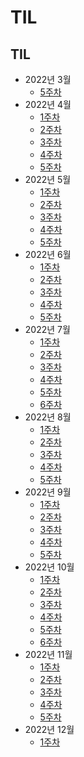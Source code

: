 # TIL

## TIL

- 2022년 3월
  - [5주차](https://github.com/Park-min-hyoung/TIL/blob/master/TIL/2022%EB%85%84%203%EC%9B%94/5%EC%A3%BC%EC%B0%A8.md)
- 2022년 4월
  - [1주차](https://github.com/Park-min-hyoung/TIL/blob/master/TIL/2022%EB%85%84%204%EC%9B%94/1%EC%A3%BC%EC%B0%A8.md)
  - [2주차](https://github.com/Park-min-hyoung/TIL/blob/master/TIL/2022%EB%85%84%204%EC%9B%94/2%EC%A3%BC%EC%B0%A8.md)
  - [3주차](https://github.com/Park-min-hyoung/TIL/blob/master/TIL/2022%EB%85%84%204%EC%9B%94/3%EC%A3%BC%EC%B0%A8.md)
  - [4주차](https://github.com/Park-min-hyoung/TIL/blob/master/TIL/2022%EB%85%84%204%EC%9B%94/4%EC%A3%BC%EC%B0%A8.md)
  - [5주차](https://github.com/Park-min-hyoung/TIL/blob/master/TIL/2022%EB%85%84%204%EC%9B%94/5%EC%A3%BC%EC%B0%A8.md)
- 2022년 5월
  - [1주차](https://github.com/Park-min-hyoung/TIL/blob/master/TIL/2022%EB%85%84%205%EC%9B%94/1%EC%A3%BC%EC%B0%A8.md)
  - [2주차](https://github.com/Park-min-hyoung/TIL/blob/master/TIL/2022%EB%85%84%205%EC%9B%94/2%EC%A3%BC%EC%B0%A8.md)
  - [3주차](https://github.com/Park-min-hyoung/TIL/blob/master/TIL/2022%EB%85%84%205%EC%9B%94/3%EC%A3%BC%EC%B0%A8.md)
  - [4주차](https://github.com/Park-min-hyoung/TIL/blob/master/TIL/2022%EB%85%84%205%EC%9B%94/4%EC%A3%BC%EC%B0%A8.md)
  - [5주차](https://github.com/Park-min-hyoung/TIL/blob/master/TIL/2022%EB%85%84%205%EC%9B%94/5%EC%A3%BC%EC%B0%A8.md)
- 2022년 6월
  - [1주차](https://github.com/Park-min-hyoung/TIL/blob/master/TIL/2022%EB%85%84%206%EC%9B%94/1%EC%A3%BC%EC%B0%A8.md)
  - [2주차](https://github.com/Park-min-hyoung/TIL/blob/master/TIL/2022%EB%85%84%206%EC%9B%94/2%EC%A3%BC%EC%B0%A8.md)
  - [3주차](https://github.com/Park-min-hyoung/TIL/blob/master/TIL/2022%EB%85%84%206%EC%9B%94/3%EC%A3%BC%EC%B0%A8.md)
  - [4주차](https://github.com/Park-min-hyoung/TIL/blob/master/TIL/2022%EB%85%84%206%EC%9B%94/4%EC%A3%BC%EC%B0%A8.md)
  - [5주차](https://github.com/Park-min-hyoung/TIL/blob/master/TIL/2022%EB%85%84%206%EC%9B%94/5%EC%A3%BC%EC%B0%A8.md)
- 2022년 7월
  - [1주차](https://github.com/Park-min-hyoung/TIL/blob/master/TIL/2022%EB%85%84%207%EC%9B%94/1%EC%A3%BC%EC%B0%A8.md)
  - [2주차](https://github.com/Park-min-hyoung/TIL/blob/master/TIL/2022%EB%85%84%207%EC%9B%94/2%EC%A3%BC%EC%B0%A8.md)
  - [3주차](https://github.com/Park-min-hyoung/TIL/blob/master/TIL/2022%EB%85%84%207%EC%9B%94/3%EC%A3%BC%EC%B0%A8.md)
  - [4주차](https://github.com/Park-min-hyoung/TIL/blob/master/TIL/2022%EB%85%84%207%EC%9B%94/4%EC%A3%BC%EC%B0%A8.md)
  - [5주차](https://github.com/Park-min-hyoung/TIL/blob/master/TIL/2022%EB%85%84%207%EC%9B%94/5%EC%A3%BC%EC%B0%A8.md)
  - [6주차](https://github.com/Park-min-hyoung/TIL/blob/master/TIL/2022%EB%85%84%207%EC%9B%94/6%EC%A3%BC%EC%B0%A8.md)
- 2022년 8월
  - [1주차](https://github.com/Park-min-hyoung/TIL/blob/master/TIL/2022%EB%85%84%208%EC%9B%94/1%EC%A3%BC%EC%B0%A8.md)
  - [2주차](https://github.com/Park-min-hyoung/TIL/blob/master/TIL/2022%EB%85%84%208%EC%9B%94/2%EC%A3%BC%EC%B0%A8.md)
  - [3주차](https://github.com/Park-min-hyoung/TIL/blob/master/TIL/2022%EB%85%84%208%EC%9B%94/3%EC%A3%BC%EC%B0%A8.md)
  - [4주차](https://github.com/Park-min-hyoung/TIL/blob/master/TIL/2022%EB%85%84%208%EC%9B%94/4%EC%A3%BC%EC%B0%A8.md)
  - [5주차](https://github.com/Park-min-hyoung/TIL/blob/master/TIL/2022%EB%85%84%208%EC%9B%94/5%EC%A3%BC%EC%B0%A8.md)
- 2022년 9월
  - [1주차](https://github.com/Park-min-hyoung/TIL/blob/master/TIL/2022%EB%85%84%209%EC%9B%94/1%EC%A3%BC%EC%B0%A8.md)
  - [2주차](https://github.com/Park-min-hyoung/TIL/blob/master/TIL/2022%EB%85%84%209%EC%9B%94/2%EC%A3%BC%EC%B0%A8.md)
  - [3주차](https://github.com/Park-min-hyoung/TIL/blob/master/TIL/2022%EB%85%84%209%EC%9B%94/3%EC%A3%BC%EC%B0%A8.md)
  - [4주차](https://github.com/Park-min-hyoung/TIL/blob/master/TIL/2022%EB%85%84%209%EC%9B%94/4%EC%A3%BC%EC%B0%A8.md)
  - [5주차](https://github.com/Park-min-hyoung/TIL/blob/master/TIL/2022%EB%85%84%209%EC%9B%94/5%EC%A3%BC%EC%B0%A8.md)
- 2022년 10월
  - [1주차](https://github.com/Park-min-hyoung/TIL/blob/master/TIL/2022%EB%85%84%2010%EC%9B%94/1%EC%A3%BC%EC%B0%A8.md)
  - [2주차](https://github.com/Park-min-hyoung/TIL/blob/master/TIL/2022%EB%85%84%2010%EC%9B%94/2%EC%A3%BC%EC%B0%A8.md)
  - [3주차](https://github.com/Park-min-hyoung/TIL/blob/master/TIL/2022%EB%85%84%2010%EC%9B%94/3%EC%A3%BC%EC%B0%A8.md)
  - [4주차](https://github.com/Park-min-hyoung/TIL/blob/master/TIL/2022%EB%85%84%2010%EC%9B%94/4%EC%A3%BC%EC%B0%A8.md)
  - [5주차](https://github.com/Park-min-hyoung/TIL/blob/master/TIL/2022%EB%85%84%2010%EC%9B%94/5%EC%A3%BC%EC%B0%A8.md)
  - [6주차](https://github.com/Park-min-hyoung/TIL/blob/master/TIL/2022%EB%85%84%2010%EC%9B%94/6%EC%A3%BC%EC%B0%A8.md)
- 2022년 11월
  - [1주차](https://github.com/Park-min-hyoung/TIL/blob/master/TIL/2022%EB%85%84%2011%EC%9B%94/1%EC%A3%BC%EC%B0%A8.md)
  - [2주차](https://github.com/Park-min-hyoung/TIL/blob/master/TIL/2022%EB%85%84%2011%EC%9B%94/2%EC%A3%BC%EC%B0%A8.md)
  - [3주차](https://github.com/Park-min-hyoung/TIL/blob/master/TIL/2022%EB%85%84%2011%EC%9B%94/3%EC%A3%BC%EC%B0%A8.md)
  - [4주차](https://github.com/Park-min-hyoung/TIL/blob/master/TIL/2022%EB%85%84%2011%EC%9B%94/4%EC%A3%BC%EC%B0%A8.md)
  - [5주차](https://github.com/Park-min-hyoung/TIL/blob/master/TIL/2022%EB%85%84%2011%EC%9B%94/5%EC%A3%BC%EC%B0%A8.md)
- 2022년 12월
  - [1주차](https://github.com/Park-min-hyoung/TIL/blob/master/TIL/2022%EB%85%84%2012%EC%9B%94/1%EC%A3%BC%EC%B0%A8.md)
